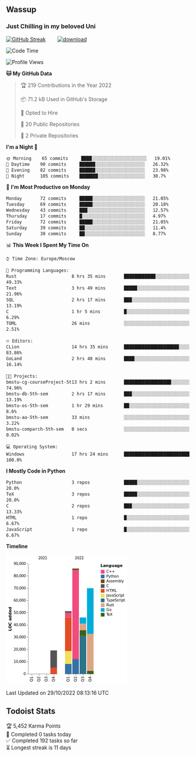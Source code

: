 ## Wassup 
### Just Chilling in my beloved Uni 

<!--
-->

[![GitHub Streak](http://github-readme-streak-stats.herokuapp.com?user=archeoss&theme=shades-of-purple&hide_border=true&date_format=j%20M%5B%20Y%5D)](https://git.io/streak-stats)&nbsp;&nbsp;&nbsp;&nbsp;&nbsp;&nbsp;&nbsp;&nbsp;[![download](https://user-images.githubusercontent.com/68448737/147796309-d8b65b1d-4dde-40d9-b03a-2b42aaa6cd43.jpeg)
](http://bmstu.ru/)

<!--START_SECTION:waka-->
![Code Time](http://img.shields.io/badge/Code%20Time-654%20hrs%2044%20mins-blue)

![Profile Views](http://img.shields.io/badge/Profile%20Views-1-blue)

**🐱 My GitHub Data** 

> 🏆 219 Contributions in the Year 2022
 > 
> 📦 71.2 kB Used in GitHub's Storage 
 > 
> 💼 Opted to Hire
 > 
> 📜 20 Public Repositories 
 > 
> 🔑 2 Private Repositories  
 > 
**I'm a Night 🦉** 

```text
🌞 Morning    65 commits     ████░░░░░░░░░░░░░░░░░░░░░   19.01% 
🌆 Daytime    90 commits     ██████░░░░░░░░░░░░░░░░░░░   26.32% 
🌃 Evening    82 commits     ██████░░░░░░░░░░░░░░░░░░░   23.98% 
🌙 Night      105 commits    ███████░░░░░░░░░░░░░░░░░░   30.7%

```
📅 **I'm Most Productive on Monday** 

```text
Monday       72 commits     █████░░░░░░░░░░░░░░░░░░░░   21.05% 
Tuesday      69 commits     █████░░░░░░░░░░░░░░░░░░░░   20.18% 
Wednesday    43 commits     ███░░░░░░░░░░░░░░░░░░░░░░   12.57% 
Thursday     17 commits     █░░░░░░░░░░░░░░░░░░░░░░░░   4.97% 
Friday       72 commits     █████░░░░░░░░░░░░░░░░░░░░   21.05% 
Saturday     39 commits     ██░░░░░░░░░░░░░░░░░░░░░░░   11.4% 
Sunday       30 commits     ██░░░░░░░░░░░░░░░░░░░░░░░   8.77%

```


📊 **This Week I Spent My Time On** 

```text
⌚︎ Time Zone: Europe/Moscow

💬 Programming Languages: 
Rust                     8 hrs 35 mins       ████████████░░░░░░░░░░░░░   49.33% 
Text                     3 hrs 49 mins       █████░░░░░░░░░░░░░░░░░░░░   21.96% 
SQL                      2 hrs 17 mins       ███░░░░░░░░░░░░░░░░░░░░░░   13.19% 
C                        1 hr 5 mins         █░░░░░░░░░░░░░░░░░░░░░░░░   6.29% 
TOML                     26 mins             ░░░░░░░░░░░░░░░░░░░░░░░░░   2.51%

🔥 Editors: 
CLion                    14 hrs 35 mins      █████████████████████░░░░   83.86% 
GoLand                   2 hrs 48 mins       ████░░░░░░░░░░░░░░░░░░░░░   16.14%

🐱‍💻 Projects: 
bmstu-cg-courseProject-5t13 hrs 2 mins       ██████████████████░░░░░░░   74.96% 
bmstu-db-5th-sem         2 hrs 17 mins       ███░░░░░░░░░░░░░░░░░░░░░░   13.19% 
bmstu-os-5th-sem         1 hr 29 mins        ██░░░░░░░░░░░░░░░░░░░░░░░   8.6% 
bmstu-aa-5th-sem         33 mins             ░░░░░░░░░░░░░░░░░░░░░░░░░   3.22% 
bmstu-comparch-5th-sem   0 secs              ░░░░░░░░░░░░░░░░░░░░░░░░░   0.02%

💻 Operating System: 
Windows                  17 hrs 24 mins      █████████████████████████   100.0%

```

**I Mostly Code in Python** 

```text
Python                   3 repos             █████░░░░░░░░░░░░░░░░░░░░   20.0% 
TeX                      3 repos             █████░░░░░░░░░░░░░░░░░░░░   20.0% 
C                        2 repos             ███░░░░░░░░░░░░░░░░░░░░░░   13.33% 
HTML                     1 repo              █░░░░░░░░░░░░░░░░░░░░░░░░   6.67% 
JavaScript               1 repo              █░░░░░░░░░░░░░░░░░░░░░░░░   6.67%

```


**Timeline**

![Chart not found](https://raw.githubusercontent.com/archeoss/archeoss/master/charts/bar_graph.png) 


 Last Updated on 29/10/2022 08:13:16 UTC
<!--END_SECTION:waka-->

## Todoist Stats

<!-- TODO-IST:START -->
🏆  5,452 Karma Points           
🌸  Completed 0 tasks today           
✅  Completed 192 tasks so far           
⏳  Longest streak is 11 days
<!-- TODO-IST:END -->
